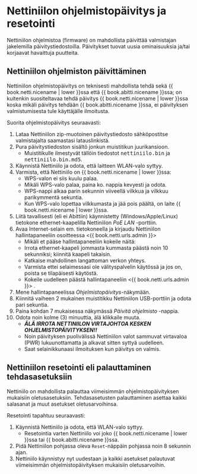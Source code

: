 # Nettiniilon ohjelmistopäivitys ja resetointi

<!-- toc -->

Nettiniilon ohjelmistoa (firmware) on mahdollista päivittää valmistajan jakelemilla päivitystiedostoilla. Päivitykset tuovat uusia ominaisuuksia ja/tai korjaavat havaittuja puutteita.

## Nettiniilon ohjelmiston päivittäminen

Nettiniilon ohjelmistopäivitys on teknisesti mahdollista tehdä sekä {{ book.netti.nicename | lower }}ssa että {{ book.abitti.nicename }}ssa; on kuitenkin suositeltavaa tehdä päivitys {{ book.netti.nicename | lower }}ssa koska mikäli päivitys tehdään {{ book.abitti.nicename }}ssa, ei päivityksen valmistumisesta tule käyttäjälle ilmoitusta.

Suorita ohjelmistopäivitys seuraavasti:

1. Lataa Nettiniilon zip-muotoinen päivitystiedosto sähköpostitse valmistajalta saamastasi latauslinkistä.
2. Pura päivitystiedoston sisältö jonkun muistitikun juurikansioon.
	- Muistitikulle ilmestyvät tällöin tiedostot <kbd>nettiniilo.bin</kbd> ja <kbd>nettiniilo.bin.md5</kbd>.
3. Käynnistä Nettiniilo ja odota, että laitteen WLAN-valo syttyy.
4. Varmista, että Nettiniilo on {{ book.netti.nicename | lower }}ssa:
	- WPS-valon ei siis kuulu palaa.
	- Mikäli WPS-valo palaa, paina ko. nappia kevyesti ja odota.
	- WPS-nappi alkaa parin sekunnin viiveellä vilkkua ja vilkkuu parikymmentä sekuntia.
	- Kun WPS-valo lopettaa vilkkumasta ja jää pois päältä, on laite {{ book.netti.nicename | lower }}ssa.
5. Liitä tavallisesti (eli ei Abittiin) käynnistetty (Windows/Apple/Linux) tietokone ethernet-kaapelilla Nettiniilon *PoE LAN* -porttiin.
6. Avaa Internet-selain em. tietokoneella ja kirjaudu Nettiniilon hallintapaneeliin osoitteessa <{{ book.netti.urls.admin }}>
	- Mikäli et pääse hallintapaneeliin kokeile näitä:
	- Irrota ethernet-kaapeli jommasta kummasta päästä noin 10 sekunniksi; kiinnitä kaapeli takaisin.
	- Katkaise mahdollinen langattoman verkon yhteys.
	- Varmista ettei selaimessasi ole välityspalvelin käytössä ja jos on, poista se tilapäisesti käytöstä.
	- Kokeile uudelleen päästä hallintapaneeliin <{{ book.netti.urls.admin }}> .
7. Mene hallintapaneelissa *Ohjelmistopäivitys*-näkymään.
8. Kiinnitä vaiheen 2 mukainen muistitikku Nettiniilon USB-porttiin ja odota pari sekuntia.
9. Paina kohdan 7 mukaisessa näkymässä *Päivitä ohjelmisto* -nappia.
10. Odota noin kolme (3) minuuttia, älä klikkaile muuta.
	- ***ÄLÄ IRROTA NETTINIILON VIRTAJOHTOA KESKEN OHJELMISTOPÄIVITYKSEN!!***
	- Noin päivityksen puolivälissä Nettiniilon valot sammuvat virtavaloa (PWR) lukuunottamatta ja alkavat sitten syttyä uudelleen.
	- Saat selainikkunaasi ilmoituksen kun päivitys on valmis.


## Nettiniilon resetointi eli palauttaminen tehdasasetuksiin

Nettiniilo on mahdollista palauttaa viimeisimmän ohjelmistopäivityksen mukaisiin oletusasetuksiin. Tehdasasetusten palauttaminen asettaa kaikki salasanat ja muut asetukset oletusarvoihinsa.

Resetointi tapahtuu seuraavasti:

1. Käynnistä Nettiniilo ja odota, että WLAN-valo syttyy.
	- Resetointia varten Nettiniilo voi joko {{ book.netti.nicename | lower }}ssa tai {{ book.abitti.nicename }}ssa.
3. Pidä Nettiniilon pohjassa oleva `Reset`-näppäin pohjassa noin 8 sekunnin ajan.
4. Nettiniilo käynnistyy nyt uudestaan ja kaikki asetukset palautuvat viimeisimmän ohjelmistopäivityksen mukaisiin oletusarvoihin.